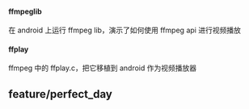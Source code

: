 #### ffmpeglib
在 android 上运行 ffmpeg lib，演示了如何使用 ffmpeg api 进行视频播放


#### ffplay
ffmpeg 中的 ffplay.c，把它移植到 android 作为视频播放器

## feature/perfect_day